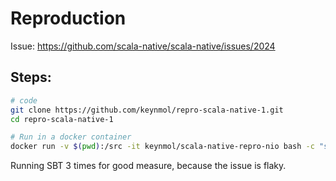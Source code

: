 # Reproduction

Issue: https://github.com/scala-native/scala-native/issues/2024

## Steps:

```bash
# code
git clone https://github.com/keynmol/repro-scala-native-1.git
cd repro-scala-native-1

# Run in a docker container
docker run -v $(pwd):/src -it keynmol/scala-native-repro-nio bash -c "sbt ';clean;nativeLink' && sbt ';clean;nativeLink' && sbt ';clean;nativeLink'"
```

Running SBT 3 times for good measure, because the issue is flaky.